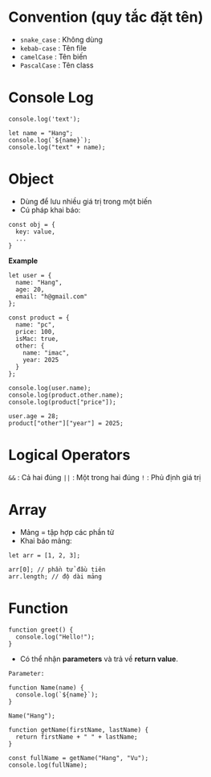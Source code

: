 # Convention (quy tắc đặt tên)
- `snake_case` : Không dùng 
- `kebab-case` : Tên file 
- `camelCase`  : Tên biến 
- `PascalCase` : Tên class 

# Console Log

```
console.log('text');
```
```
let name = "Hang";
console.log(`${name}`);
console.log("text" + name);
```

# Object
- Dùng để lưu nhiều giá trị trong một biến
- Cú pháp khai báo:
```
const obj = {
  key: value,
  ...
}
```
**Example**
```
let user = {
  name: "Hang",
  age: 20,
  email: "h@gmail.com"
};

const product = {
  name: "pc",
  price: 100,
  isMac: true,
  other: {
    name: "imac",
    year: 2025
  }
};

console.log(user.name);
console.log(product.other.name);
console.log(product["price"]);

user.age = 28;
product["other"]["year"] = 2025;
```

# Logical Operators
`&&`  :  Cả hai đúng
`||` : Một trong hai đúng
`!`  : Phủ định giá trị

# Array

- Mảng = tập hợp các phần tử
- Khai báo mảng:
```
let arr = [1, 2, 3];

arr[0]; // phần tử đầu tiên
arr.length; // độ dài mảng
```

# Function
```
function greet() {
  console.log("Hello!");
}
```
- Có thể nhận **parameters** và trả về **return value**.

```
Parameter:

function Name(name) {
  console.log(`${name}`);
}

Name("Hang");
```
```
function getName(firstName, lastName) {
  return firstName + " " + lastName;
}

const fullName = getName("Hang", "Vu");
console.log(fullName);

```
